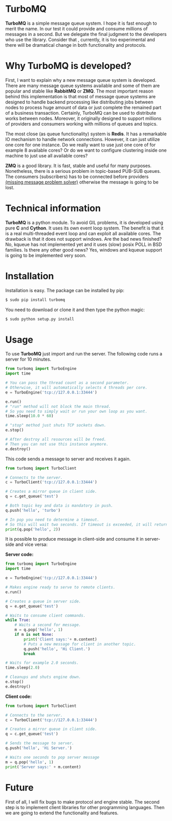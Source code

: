 # TurboMQ
**TurboMQ** is a simple message queue system. I hope it is fast enough to merit the name. In our test it could provide and consume millions of messages in a second. But we delegate the final judgment to the developers who use the library. Consider that , currently, it is too experimental and there will be dramatical change in both functionality and protocols.

# Why TurboMQ is developed?
First, I want to explain why a new message queue system is developed. There are many message queue systems available and some of them are popular and stable like **RabbitMQ** or **ZMQ**. The most important reason behind this implementation is that most of message queue systems are designed to handle backend processing like distributing jobs between nodes to process huge amount of data or just complete the remained part of a business transaction. Certainly, TurboMQ can be used to distribute works between nodes. Moreover, it originally designed to support millions of providers and consumers working with millions of queues and topics.

The most close (as queue functionality) system is **Redis**. It has a remarkable IO mechanism to handle network connections. However, it can just utilize one core for one instance. Do we really want to use just one core of for example 8 available cores? Or do we want to configure clustering inside one machine to just use all available cores?

**ZMQ** is a good library. It is fast, stable and useful for many purposes. Nonetheless, there is a serious problem in topic-based PUB-SUB queues. The consumers (subscribers) has to be connected before providers [(missing message problem solver)](http://zguide.zeromq.org/page:all#Missing-Message-Problem-Solver) otherwise the message is going to be lost.

# Technical information
**TurboMQ** is a python module. To avoid GIL problems, it is developed using pure **C** and **Cython**. It uses its own event loop system. The benefit is that it is a real multi-threaded event loop and can exploit all available cores. The drawback is that it does not support windows. Are the bad news finished? No, kqueue has not implemented yet and it uses (slow) posix POLL in BSD families. Is there any other good news? Yes, windows and kqueue support is going to be implemented very soon.

# Installation
Installation is easy. The package can be installed by pip:

```bash
$ sudo pip install turbomq
```
 

You need to download or clone it and then type the python magic:

```bash
$ sudo python setup.py install
```

# Usage
To use **TurboMQ** just import and run the server. The following code runs a server for 10 minutes.

```python
from turbomq import TurboEngine
import time

# You can pass the thread count as a second parameter.
# Otherwise, it will automatically selects 4 threads per core.
e = TurboEngine('tcp://127.0.0.1:33444')

e.run()
# "run" method will not block the main thread.
# So you need to simply wait or run your own loop as you want.
time.sleep(10.0 * 60)

# "stop" method just shuts TCP sockets down.
e.stop()

# After destroy all resources will be freed.
# Then you can not use this instance anymore.
e.destroy()
```

This code sends a message to server and receives it again.

```python
from turbomq import TurboClient

# Connects to the server.
c = TurboClient('tcp://127.0.0.1:33444')

# Creates a mirror queue in client side.
q = c.get_queue('test')

# Both topic key and data is mandatory in push.
q.push('hello', 'turbo')

# In pop you need to determine a timeout.
# So this will wait two seconds. If timeout is exceeded, it will return None.
print(q.pop('hello', 2))
```

It is possible to produce message in client-side and consume it in server-side and vice versa:

**Server code:**
```python
from turbomq import TurboEngine
import time

e = TurboEngine('tcp://127.0.0.1:33444')

# Makes engine ready to serve to remote clients.
e.run()

# Creates a queue in server side.
q = e.get_queue('test')

# Waits to consume client commands.
while True:
    # Waits a second for message.
    m = q.pop('hello', 1)
    if m is not None:
        print('Client says:'+ m.content)
        # Puts a new message for client in another topic.
        q.push('hello', 'Hi Client.')
        break

# Waits for example 2.0 seconds.
time.sleep(2.0)

# Cleanups and shuts engine down.
e.stop()
e.destroy()
```

**Client code:**
```python
from turbomq import TurboClient

# Connects to the server.
c = TurboClient('tcp://127.0.0.1:33444')

# Creates a mirror queue in client side.
q = c.get_queue('test')

# Sends the message to server.
q.push('hello', 'Hi Server.')

# Waits one seconds to pop server message
m = q.pop('hello', 1)
print('Server says:' + m.content)
```

# Future
First of all, I will fix bugs to make protocol and engine stable. The second step is to implement client libraries for other programming languages. Then we are going to extend the functionality and features.

